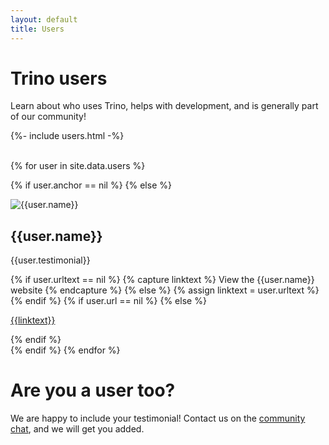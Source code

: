 ```yaml
---
layout: default
title: Users
---
```


<div class="homepage-gradient">
  <div class="jumbotron card card-image homepage-gradient homepage-bg">
    <div class="text-white row justify-content-end">
        <div class="col-md-7">
        <h1 class="card-title h1-responsive pt-3 mb-5 font-bold">
            <strong>
                Trino users
            </strong>
        </h1>
        <p class="mr-5 mb-5 lead">Learn about who uses Trino, helps with
        development, and is generally part of our community!</p>
        </div>
    </div>
  </div>
</div>

<div class="container spacer-30">
  <div style="display:flex;">
    {%- include users.html -%}
  </div>
  <div class="spacer-30">&nbsp;</div>
</div>

<div class="container spacer-30">

{% for user in site.data.users %}

{% if user.anchor == nil %}
{% else %}
<div class="row spacer-30">
<a name={{user.anchor}}></a>
  <div class="card">
    <div class="card-body">
      <div class="row">
        <div class="col-md-3 col-s-12 center-image">
          <img src="{{user.logo}}" alt="{{user.name}}" class="img-fluid img-padding">
        </div>
        <div class="col-md-9 col-s-12">
          <h2>{{user.name}}</h2>
          <p>{{user.testimonial}}</p>
          {% if user.urltext == nil %}
            {% capture linktext %}
            View the {{user.name}} website
            {% endcapture %}
          {% else %}
            {% assign linktext = user.urltext %}
          {% endif %}
          {% if user.url == nil %}
          {% else %}
          <p><a href="{{user.url}}" target="_blank">{{linktext}}</a></p>
          {% endif %}
        </div>
      </div>
    </div>
  </div>
</div>
{% endif %}
{% endfor %}

<div markdown="1" class="row spacer-60 col-md-12 leftcol widecol">

# Are you a user too?

We are happy to include your testimonial! Contact us on the
[community chat](slack.html), and we will get you added.

</div>
</div>

